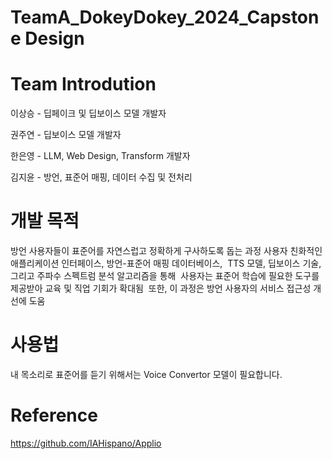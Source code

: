 # TeamA_DokeyDokey_2024_Capstone Design
# Team Introdution
이상승 - 딥페이크 및 딥보이스 모델 개발자 
   
권주연 - 딥보이스 모델 개발자

한은영 - LLM, Web Design, Transform 개발자

김지윤 - 방언, 표준어 매핑, 데이터 수집 및 전처리

# 개발 목적
방언 사용자들이 표준어를 자연스럽고 정확하게 구사하도록 돕는 과정
사용자 친화적인 애플리케이션 인터페이스, 방언-표준어 매핑 데이터베이스, 
TTS 모델, 딥보이스 기술, 그리고 주파수 스펙트럼 분석 알고리즘을 통해 
사용자는 표준어 학습에 필요한 도구를 제공받아 교육 및 직업 기회가 확대됨 
또한, 이 과정은 방언 사용자의 서비스 접근성 개선에 도움

# 사용법
내 목소리로 표준어를 듣기 위해서는 Voice Convertor 모델이 필요합니다.

# Reference
https://github.com/IAHispano/Applio
